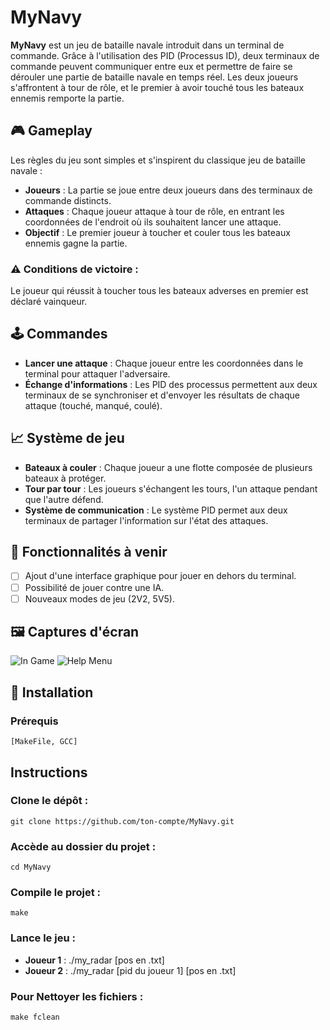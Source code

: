 # MyNavy

**MyNavy** est un jeu de bataille navale introduit dans un terminal de commande. Grâce à l'utilisation des PID (Processus ID), deux terminaux de commande peuvent communiquer entre eux et permettre de faire se dérouler une partie de bataille navale en temps réel. Les deux joueurs s'affrontent à tour de rôle, et le premier à avoir touché tous les bateaux ennemis remporte la partie.

## 🎮 Gameplay

Les règles du jeu sont simples et s'inspirent du classique jeu de bataille navale :

- **Joueurs** : La partie se joue entre deux joueurs dans des terminaux de commande distincts.
- **Attaques** : Chaque joueur attaque à tour de rôle, en entrant les coordonnées de l'endroit où ils souhaitent lancer une attaque.
- **Objectif** : Le premier joueur à toucher et couler tous les bateaux ennemis gagne la partie.

### ⚠️ Conditions de victoire :

Le joueur qui réussit à toucher tous les bateaux adverses en premier est déclaré vainqueur.

## 🕹️ Commandes

- **Lancer une attaque** : Chaque joueur entre les coordonnées dans le terminal pour attaquer l'adversaire.
- **Échange d'informations** : Les PID des processus permettent aux deux terminaux de se synchroniser et d'envoyer les résultats de chaque attaque (touché, manqué, coulé).

## 📈 Système de jeu

- **Bateaux à couler** : Chaque joueur a une flotte composée de plusieurs bateaux à protéger.
- **Tour par tour** : Les joueurs s'échangent les tours, l'un attaque pendant que l'autre défend.
- **Système de communication** : Le système PID permet aux deux terminaux de partager l'information sur l'état des attaques.

## 🚧 Fonctionnalités à venir

- [ ] Ajout d'une interface graphique pour jouer en dehors du terminal.
- [ ] Possibilité de jouer contre une IA.
- [ ] Nouveaux modes de jeu (2V2, 5V5).

## 🖼️ Captures d'écran

![In Game](https://github.com/TTG-Phyros/repositoriesPhotos/blob/main/MyNavy/myNavy_In_Game.png)
![Help Menu](https://github.com/TTG-Phyros/repositoriesPhotos/blob/main/MyNavy/myNavy_Help.png)

## 🚀 Installation
### Prérequis

    [MakeFile, GCC]

## Instructions

### Clone le dépôt :

    git clone https://github.com/ton-compte/MyNavy.git

### Accède au dossier du projet :

    cd MyNavy

### Compile le projet :

    make

### Lance le jeu :

- **Joueur 1** : ./my_radar [pos en .txt]
- **Joueur 2** : ./my_radar [pid du joueur 1] [pos en .txt]

### Pour Nettoyer les fichiers :

    make fclean